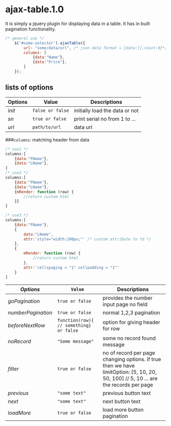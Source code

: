 # ajax-table.1.0
It is simply a jquery plugin for displaying data in a table. It has in built pagination functionality.

```javascript
/* general use */
	$('#some-selector').ajaxTable({
		url: "some/data/url", /* json data format = {data:[],count:0}*/
		columns: [
            {data:"Name"},
            {data:"Price"},
		]
	});
```

## lists of options

Options | Value | Descriptions
---|---|---
*init* | `false or false` | initially load the data or not
*sn*| `true or false` | print serial no from 1 to ...
*url*| `path/to/url`| data url

###`columns`:  matching header from data
```javascript
/* use1 */
columns:[
	{data:"FName"},
	{data:"LName"},
]
/* use2 */
columns:[
	{data:"FName"},
	{data:"LName"},
	{mRender: function (row) {
		//return custom html
	}}
]

/* use3 */
columns:[
	{data:"FName"},
	{
		data:"LName",
		attr:'style="width:100px;"' /* custom attribute to td */
	},
	{
		mRender: function (row) {
			//return custom html
		},
		attr:'cellspaging = "1" cellpadding = "1"'
	}
]	
  ```
*Options* | `Value` | Descriptions
---|---|---
*goPagination*| `true or false` |provides the number input page no field
*numberPagination* | `true or false` | normal 1,2,3 pagination
*beforeNextRow* | ```function(row){ // something} or false```|option for giving header for row
*noRecord*| `"Some message"` | some no record found message
*filter* | `true or false` | no of record per page changing options. if true then we have limitOption: [5, 10, 20, 50, 100] // 5, 10 ... are the records per page
*previous*| `"some text"` | previous button text
*next* | `"some text"` | next button text
*loadMore* | `true or false` | load more button pagination

